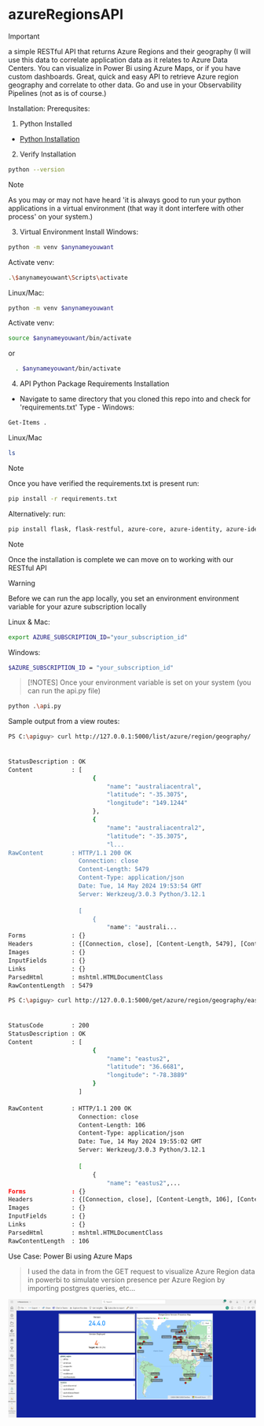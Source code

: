 # azureRegionsAPI

>[!IMPORTANT]
>a simple RESTful API that returns Azure Regions and their geography (I will use this data to correlate application data as it relates to Azure Data Centers. You can visualize in Power Bi using Azure Maps, or if you have custom dashboards. Great, quick and easy API to retrieve Azure region geography and correlate to other data. Go and use in your Observability Pipelines (not as is of course.)
>

Installation: 
Prerequsites:
1. Python Installed
- [Python Installation]('https://www.python.org/downloads/)
2. Verify Installation
```bash
python --version
```

>[!NOTE]
>As you may or may not have heard 'it is always good to run your python applications in a virtual environment (that way it dont interfere with other process' on your system.)
>

3. Virtual Environment Install
Windows: 
```bash
python -m venv $anynameyouwant
```
Activate venv: 
```bash
.\$anynameyouwant\Scripts\activate
```
Linux/Mac: 
```bash
python -m venv $anynameyouwant
```
Activate venv:
```bash 
source $anynameyouwant/bin/activate
```
 or
```bash
  . $anynameyouwant/bin/activate
```

4. API Python Package Requirements Installation
- Navigate to same directory that you cloned this repo into and check for 'requirements.txt'
Type -
Windows:
```bash
Get-Items .
```
Linux/Mac
```bash
ls
```
>[!NOTE]
>Once you have verified the requirements.txt is present run:
```bash
pip install -r requirements.txt
```
Alternatively:
run:
```bash
pip install flask, flask-restful, azure-core, azure-identity, azure-identity, azure-mgmt-subscription
```

>[!NOTE]
> Once the installation is complete we can move on to working with our RESTful API

>[!WARNING]
> Before we can run the app locally, you set an environment environment variable for your azure subscription locally

Linux & Mac: 
```bash
export AZURE_SUBSCRIPTION_ID="your_subscription_id"
```
Windows: 
```bash
$AZURE_SUBSCRIPTION_ID = "your_subscription_id"
```
>[!NOTES]
> Once your environment variable is set on your system (you can run the api.py file)
```bash
python .\api.py
```

Sample output from a view routes:

```bash
PS C:\apiguy> curl http://127.0.0.1:5000/list/azure/region/geography/

                                                                                                                                                                                    StatusCode        : 200                                                                                                                                                             
StatusDescription : OK                                                                                                                                                              
Content           : [                                                                                                                                                               
                        {
                            "name": "australiacentral",
                            "latitude": "-35.3075",
                            "longitude": "149.1244"
                        },
                        {
                            "name": "australiacentral2",
                            "latitude": "-35.3075",
                            "l...
RawContent        : HTTP/1.1 200 OK
                    Connection: close
                    Content-Length: 5479
                    Content-Type: application/json
                    Date: Tue, 14 May 2024 19:53:54 GMT
                    Server: Werkzeug/3.0.3 Python/3.12.1

                    [
                        {
                            "name": "australi...
Forms             : {}
Headers           : {[Connection, close], [Content-Length, 5479], [Content-Type, application/json], [Date, Tue, 14 May 2024 19:53:54 GMT]...}
Images            : {}
InputFields       : {}
Links             : {}
ParsedHtml        : mshtml.HTMLDocumentClass
RawContentLength  : 5479
```
```bash
PS C:\apiguy> curl http://127.0.0.1:5000/get/azure/region/geography/eastus2


StatusCode        : 200
StatusDescription : OK
Content           : [
                        {
                            "name": "eastus2",
                            "latitude": "36.6681",
                            "longitude": "-78.3889"
                        }
                    ]

RawContent        : HTTP/1.1 200 OK
                    Connection: close
                    Content-Length: 106
                    Content-Type: application/json
                    Date: Tue, 14 May 2024 19:55:02 GMT
                    Server: Werkzeug/3.0.3 Python/3.12.1

                    [
                        {
                            "name": "eastus2",...
Forms             : {}
Headers           : {[Connection, close], [Content-Length, 106], [Content-Type, application/json], [Date, Tue, 14 May 2024 19:55:02 GMT]...}
Images            : {}
InputFields       : {}
Links             : {}
ParsedHtml        : mshtml.HTMLDocumentClass
RawContentLength  : 106
```

Use Case:
Power Bi using Azure Maps

> I used the data in from the GET request to visualize Azure Region data in  powerbi to simulate version presence per Azure Region by importing postgres queries, etc...
>

![Sample Dashboard](dashboard.png)
